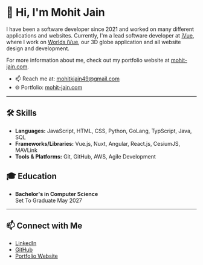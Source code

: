 # 👋 Hi, I'm Mohit Jain

I have been a software developer since 2021 and worked on many different applications and websites. Currently, I'm a lead software developer at [iVue](https://ivueworld.com/), where I work on [Worlds iVue](https://www.worldsivue.com/), our 3D globe application and all website design and development.  

For more information about me, check out my portfolio website at [mohit-jain.com](https://www.mohit-jain.com/).

- 📫 Reach me at: [mohitkjain49@gmail.com](mailto:mohitkjain49@gmail.com)
- 🌐 Portfolio: [mohit-jain.com](https://www.mohit-jain.com/)

---

## 🛠️ Skills

- **Languages:** JavaScript, HTML, CSS, Python, GoLang, TypScript, Java, SQL
- **Frameworks/Libraries:** Vue.js, Nuxt, Angular, React.js, CesiumJS, MAVLink
- **Tools & Platforms:** Git, GitHub, AWS, Agile Development

## 🎓 Education

- **Bachelor's in Computer Science**  
  Set To Graduate May 2027

---

## 📫 Connect with Me

- [LinkedIn](https://www.linkedin.com/in/mohitjain49/)
- [GitHub](https://github.com/Mohitjain49)
- [Portfolio Website](https://www.mohit-jain.com/)

